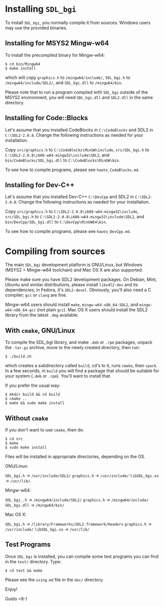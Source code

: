 # Installing `SDL_bgi`

To install `SDL_bgi`, you normally compile it from sources. Windows
users may use the provided binaries.


## Installing for MSYS2 Mingw-w64

To install the precompiled binary for Mingw-w64:

    $ cd bin/Mingw64
    $ make install

which will copy `graphics.h` to `/mingw64/include/`, `SDL_bgi.h`
to `/mingw64/include/SDL2/`, and `SDL_bgi.dll` to `/mingw64/bin`.

Please note that to run a program compiled with `SDL_bgi` outside
of the MSYS2 environment, you will need `SDL_bgi.dll` and `SDL2.dll`
in the same directory.


## Installing for Code::Blocks

Let's assume that you installed CodeBlocks in `C:\CodeBlocks` and SDL2
in `C:\SDL2-2.0.8`. Change the following instructions as needed for
your installation.

Copy `src/graphics.h` to `C:\CodeBlocks\MinGW\include`,
`src/SDL_bgi.h` to `C:\SDL2-2.0.8\i686-w64-mingw32\include\SDL2`,
and `bin/CodeBlocks/SDL_bgi.dll` to `C:\CodeBlocks\MinGW\bin`.

To see how to compile programs, please see `howto_CodeBlocks.md`.


## Installing for Dev-C++

Let's assume that you installed Dev-C++ `C:\DevCpp` and SDL2
in `C:\SDL2-2.0.8`. Change the following instructions as needed for
your installation.

Copy `src/graphics.h` to `C:\SDL2-2.0.8\i686-w64-mingw32\include`,
`src/SDL_bgi.h` to `C:\SDL2-2.0.8\i686-w64-mingw32\include\SDL2`,
and `bin/DevCpp/SDL_bgi.dll` to `C:\DevCpp\MinGW64\bin`.

To see how to compile programs, please see `howto_DevCpp.md`.


# Compiling from sources

The main `SDL_bgi` development platform is GNU/Linux, but Windows
(MSYS2 + Mingw-w64 toolchain) and Mac OS X are also supported.

Please make sure you have SDL2 development packages. On Debian, Mint,
Ubuntu and similar distributions, please install `libsdl2-dev` and its
dependencies; in Fedora, it's `SDL2-devel`. Obviously, you'll also
need a C compiler; `gcc` or `clang` are fine.

Mingw-w64 users should install `make`, `mingw-w64-x86_64-SDL2`, and
`mingw-w64-x86_64-gcc` (*not* plain `gcc`). Mac OS X users should
install the SDL2 library from the latest `.dmg` available.


## With `cmake`, GNU/Linux

To compile the SDL_bgi library, and make `.deb` or `.rpm` packages,
unpack the `.tar.gz` archive, move to the newly created directory, then
run:

    $ ./build.sh

which creates a subdirectory called `build`, cd's to it, runs `cmake`,
then `cpack`. In a few seconds, in `build` you will find a package
that should be suitable for your system (`.deb` or `.rpm`). You'll
want to install that.

If you prefer the usual way:

    $ mkdir build && cd build
    $ cmake ..
    $ make && sudo make install 


## Without `cmake`

If you don't want to use `cmake`, then do:

    $ cd src
    $ make
    $ sudo make install

Files will be installed in appropriate directories, depending on the OS.

GNU/Linux:

`SDL_bgi.h`        -> `/usr/include/SDL2/`
`graphics.h`       -> `/usr/include/`
`libSDL_bgi.so`    -> `/usr/lib/`.

Mingw-w64:

`SDL_bgi_.h`       -> `/mingw64/include/SDL2/`
`graphics.h`       -> `/mingw64/include/`
`SDL_bgi.dll`      -> `/mingw64/bin/`

Mac OS X:

`SDL_bgi.h`        -> `/library/Frameworks/SDL2.framework/Headers`
`graphics.h`       -> `/usr/include/`
`libSDL_bgi.so`    -> `/usr/lib/`


## Test Programs

Once `SDL_bgi` is installed, you can compile some test programs you
can find in the `test/` directory. Type:

    $ cd test && make

Please see the `using.md` file in the `doc/` directory.

Enjoy!

Guido =8-)

